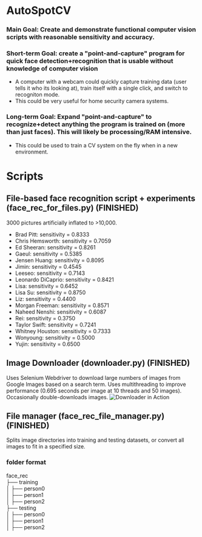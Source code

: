 # AutoSpotCV

### Main Goal: Create and demonstrate functional computer vision scripts with reasonable sensitivity and accuracy. 
### Short-term Goal: create a "point-and-capture" program for quick face detection+recognition that is usable without knowledge of computer vision
- A computer with a webcam could quickly capture training data (user tells it who its looking at), train itself with a single click, and switch to recogniton mode.
- This could be very useful for home security camera systems.
### Long-term Goal: Expand "point-and-capture" to recognize+detect anything the program is trained on (more than just faces). This will likely be processing/RAM intensive.
 - This could be used to train a CV system on the fly when in a new environment.

# Scripts

## File-based face recognition script + experiments (face_rec_for_files.py) (FINISHED) 
3000 pictures artificially inflated to >10,000.
- Brad Pitt: sensitivity = 0.8333
- Chris Hemsworth: sensitivity = 0.7059
- Ed Sheeran: sensitivity = 0.8261
- Gaeul: sensitivity = 0.5385
- Jensen Huang: sensitivity = 0.8095
- Jimin: sensitivity = 0.4545
- Leeseo: sensitivity = 0.7143
- Leonardo DiCaprio: sensitivity = 0.8421
- Lisa: sensitivity = 0.6452
- Lisa Su: sensitivity = 0.8750
- Liz: sensitivity = 0.4400
- Morgan Freeman: sensitivity = 0.8571
- Naheed Nenshi: sensitivity = 0.6087
- Rei: sensitivity = 0.3750
- Taylor Swift: sensitivity = 0.7241
- Whitney Houston: sensitivity = 0.7333
- Wonyoung: sensitivity = 0.5000
- Yujin: sensitivity = 0.6500

## Image Downloader (downloader.py) (FINISHED) 
Uses Selenium Webdriver to download large numbers of images from Google Images based on a search term. Uses multithreading to improve performance (0.695 seconds per image at 10 threads and 50 images). Occasionally double-downloads images. 
![Downloader in Action](https://github.com/user-attachments/assets/51152b0b-0229-4d83-b146-e0cc04e8b479)
 
## File manager (face_rec_file_manager.py) (FINISHED) 
Splits image directories into training and testing datasets, or convert all images to fit in a specified size.
### folder format
 face_rec  
 ├── training  
 │   ├── person0  
 │   ├── person1  
 │   ├── person2  
 ├── testing  
 │   ├── person0  
 │   ├── person1  
 │   ├── person2  
